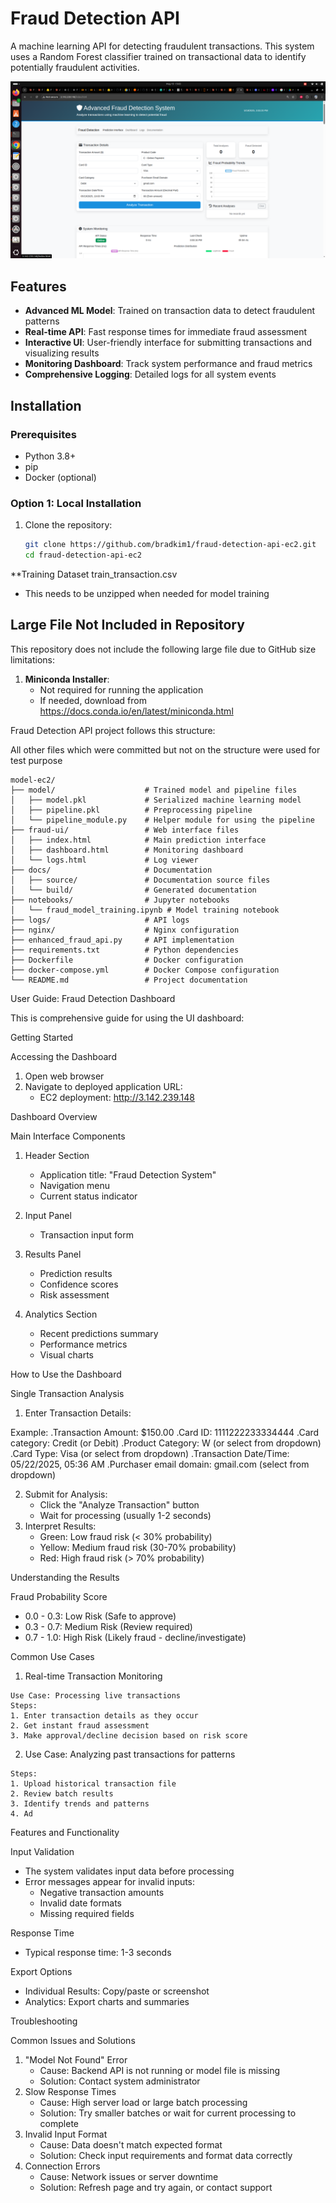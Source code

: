# Fraud Detection API

A machine learning API for detecting fraudulent transactions. This system uses a Random Forest classifier trained on transactional data to identify potentially fraudulent activities.

![Fraud Detection UI](docs/source/images/prediction_interface.png)

## Features

- **Advanced ML Model**: Trained on transaction data to detect fraudulent patterns
- **Real-time API**: Fast response times for immediate fraud assessment
- **Interactive UI**: User-friendly interface for submitting transactions and visualizing results
- **Monitoring Dashboard**: Track system performance and fraud metrics
- **Comprehensive Logging**: Detailed logs for all system events

## Installation

### Prerequisites

- Python 3.8+
- pip
- Docker (optional)

### Option 1: Local Installation

1. Clone the repository:
   ```bash
   git clone https://github.com/bradkim1/fraud-detection-api-ec2.git
   cd fraud-detection-api-ec2


**Training Dataset train_transaction.csv
   - This needs to be unzipped when needed for model training

## Large File Not Included in Repository

This repository does not include the following large file due to GitHub size limitations:


1. **Miniconda Installer**:
   - Not required for running the application
   - If needed, download from https://docs.conda.io/en/latest/miniconda.html
  
     
Fraud Detection API project follows this structure:

All other files which were committed but not on the structure were used for test purpose

    model-ec2/
    ├── model/                    # Trained model and pipeline files
    │   ├── model.pkl             # Serialized machine learning model
    │   ├── pipeline.pkl          # Preprocessing pipeline
    │   └── pipeline_module.py    # Helper module for using the pipeline
    ├── fraud-ui/                 # Web interface files
    │   ├── index.html            # Main prediction interface
    │   ├── dashboard.html        # Monitoring dashboard
    │   └── logs.html             # Log viewer
    ├── docs/                     # Documentation
    │   ├── source/               # Documentation source files
    │   └── build/                # Generated documentation
    ├── notebooks/                # Jupyter notebooks
    │   └── fraud_model_training.ipynb # Model training notebook
    ├── logs/                     # API logs
    ├── nginx/                    # Nginx configuration
    ├── enhanced_fraud_api.py     # API implementation
    ├── requirements.txt          # Python dependencies
    ├── Dockerfile                # Docker configuration
    ├── docker-compose.yml        # Docker Compose configuration
    └── README.md                 # Project documentation


User Guide: Fraud Detection Dashboard

This is comprehensive guide for using the UI dashboard:

Getting Started


Accessing the Dashboard

1. Open web browser
2. Navigate to deployed application URL: 
	- EC2 deployment: http://3.142.239.148

Dashboard Overview


Main Interface Components

1. Header Section
	- Application title: "Fraud Detection System"
	- Navigation menu 
	- Current status indicator
2. Input Panel
	- Transaction input form
	  
3. Results Panel
	- Prediction results
	- Confidence scores
	- Risk assessment
4. Analytics Section 
	- Recent predictions summary
	- Performance metrics
	- Visual charts

How to Use the Dashboard


Single Transaction Analysis

1. Enter Transaction Details:

Example:
.Transaction Amount: $150.00
.Card ID: 1111222233334444
.Card category: Credit (or Debit)
.Product Category: W (or select from dropdown)
.Card Type: Visa (or select from dropdown)
.Transaction Date/Time: 05/22/2025, 05:36 AM
.Purchaser email domain: gmail.com (select from dropdown)
  
2. Submit for Analysis:
	- Click the "Analyze Transaction" button
	- Wait for processing (usually 1-2 seconds)
3. Interpret Results:
	- Green: Low fraud risk (< 30% probability)
	- Yellow: Medium fraud risk (30-70% probability)
	- Red: High fraud risk (> 70% probability)

Understanding the Results


Fraud Probability Score

- 0.0 - 0.3: Low Risk (Safe to approve)
- 0.3 - 0.7: Medium Risk (Review required)
- 0.7 - 1.0: High Risk (Likely fraud - decline/investigate)

Common Use Cases


1. Real-time Transaction Monitoring

```
Use Case: Processing live transactions
Steps:
1. Enter transaction details as they occur
2. Get instant fraud assessment
3. Make approval/decline decision based on risk score
```

2. Use Case: Analyzing past transactions for patterns

```
Steps:
1. Upload historical transaction file
2. Review batch results
3. Identify trends and patterns
4. Ad
```

Features and Functionality


Input Validation

- The system validates input data before processing
- Error messages appear for invalid inputs: 
	- Negative transaction amounts
	- Invalid date formats
	- Missing required fields

Response Time

- Typical response time: 1-3 seconds
  

Export Options

- Individual Results: Copy/paste or screenshot
- Analytics: Export charts and summaries

Troubleshooting


Common Issues and Solutions

1. "Model Not Found" Error
	- Cause: Backend API is not running or model file is missing
	- Solution: Contact system administrator
2. Slow Response Times
	- Cause: High server load or large batch processing
	- Solution: Try smaller batches or wait for current processing to complete
3. Invalid Input Format
	- Cause: Data doesn't match expected format
	- Solution: Check input requirements and format data correctly
4. Connection Errors
	- Cause: Network issues or server downtime
	- Solution: Refresh page and try again, or contact support


